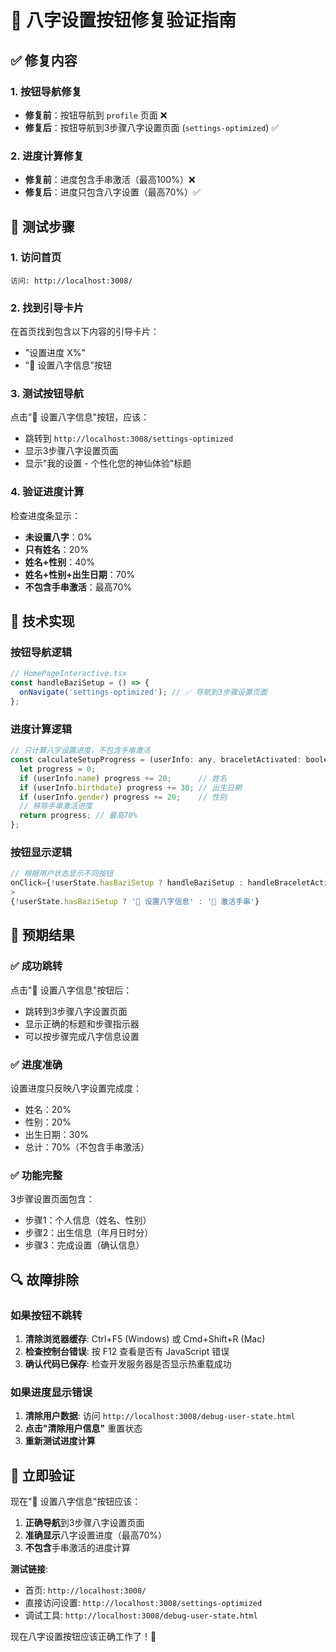 # 🌟 八字设置按钮修复验证指南

## ✅ 修复内容

### 1. 按钮导航修复
- **修复前**：按钮导航到 `profile` 页面 ❌
- **修复后**：按钮导航到3步骤八字设置页面 (`settings-optimized`) ✅

### 2. 进度计算修复
- **修复前**：进度包含手串激活（最高100%）❌
- **修复后**：进度只包含八字设置（最高70%）✅

## 🎯 测试步骤

### 1. 访问首页
```
访问: http://localhost:3008/
```

### 2. 找到引导卡片
在首页找到包含以下内容的引导卡片：
- "设置进度 X%"
- "🔮 设置八字信息"按钮

### 3. 测试按钮导航
点击"🔮 设置八字信息"按钮，应该：
- 跳转到 `http://localhost:3008/settings-optimized`
- 显示3步骤八字设置页面
- 显示"我的设置 - 个性化您的神仙体验"标题

### 4. 验证进度计算
检查进度条显示：
- **未设置八字**：0%
- **只有姓名**：20%
- **姓名+性别**：40%
- **姓名+性别+出生日期**：70%
- **不包含手串激活**：最高70%

## 🔧 技术实现

### 按钮导航逻辑
```javascript
// HomePageInteractive.tsx
const handleBaziSetup = () => {
  onNavigate('settings-optimized'); // ✅ 导航到3步骤设置页面
};
```

### 进度计算逻辑
```javascript
// 只计算八字设置进度，不包含手串激活
const calculateSetupProgress = (userInfo: any, braceletActivated: boolean) => {
  let progress = 0;
  if (userInfo.name) progress += 20;      // 姓名
  if (userInfo.birthdate) progress += 30; // 出生日期
  if (userInfo.gender) progress += 20;    // 性别
  // 移除手串激活进度
  return progress; // 最高70%
};
```

### 按钮显示逻辑
```javascript
// 根据用户状态显示不同按钮
onClick={!userState.hasBaziSetup ? handleBaziSetup : handleBraceletActivation}
>
{!userState.hasBaziSetup ? '🔮 设置八字信息' : '📿 激活手串'}
```

## 🎉 预期结果

### ✅ 成功跳转
点击"🔮 设置八字信息"按钮后：
- 跳转到3步骤八字设置页面
- 显示正确的标题和步骤指示器
- 可以按步骤完成八字信息设置

### ✅ 进度准确
设置进度只反映八字设置完成度：
- 姓名：20%
- 性别：20%
- 出生日期：30%
- 总计：70%（不包含手串激活）

### ✅ 功能完整
3步骤设置页面包含：
- 步骤1：个人信息（姓名、性别）
- 步骤2：出生信息（年月日时分）
- 步骤3：完成设置（确认信息）

## 🔍 故障排除

### 如果按钮不跳转
1. **清除浏览器缓存**: Ctrl+F5 (Windows) 或 Cmd+Shift+R (Mac)
2. **检查控制台错误**: 按 F12 查看是否有 JavaScript 错误
3. **确认代码已保存**: 检查开发服务器是否显示热重载成功

### 如果进度显示错误
1. **清除用户数据**: 访问 `http://localhost:3008/debug-user-state.html`
2. **点击"清除用户信息"** 重置状态
3. **重新测试进度计算**

## 🚀 立即验证

现在"🔮 设置八字信息"按钮应该：
1. **正确导航**到3步骤八字设置页面
2. **准确显示**八字设置进度（最高70%）
3. **不包含**手串激活的进度计算

**测试链接**:
- 首页: `http://localhost:3008/`
- 直接访问设置: `http://localhost:3008/settings-optimized`
- 调试工具: `http://localhost:3008/debug-user-state.html`

现在八字设置按钮应该正确工作了！🎉 
